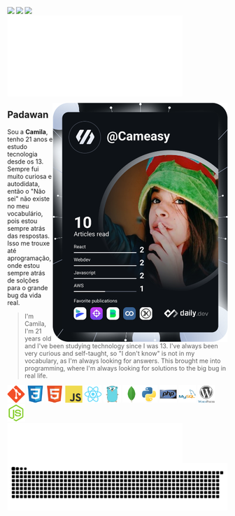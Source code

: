 
<br><br>
<div>
  <a href="https://www.instagram.com/camiladeschrodinger/" target="_blank"><img src="https://img.shields.io/badge/-Instagram-%23E4405F?style=for-the-badge&logo=instagram&logoColor=white" target="_blank"></a>
  <a href = "mailto:camila.correia662@gmail.com"><img src="https://img.shields.io/badge/-Gmail-%23333?style=for-the-badge&logo=gmail&logoColor=white" target="_blank"></a>
  <a href="https://www.linkedin.com/in/camila-correiars/" target="_blank"><img src="https://img.shields.io/badge/-LinkedIn-%230077B5?style=for-the-badge&logo=linkedin&logoColor=white" target="_blank"></a> 
</div>

 <div>
<img align="center" src="https://github.com/Cameasy/Cameasy/blob/main/github-metrics.svg" alt="Metrics" width="400">
</div>


<a href="https://app.daily.dev/DailyDevTips"><img src="https://github.com/Cameasy/Cameasy/blob/main/devcard.svg" align="right" width="400" alt="Camila's Dev Card"/></a>

## Padawan 
Sou a <strong>Camila</strong>, tenho 21 anos e estudo tecnologia desde os 13.
Sempre fui muito curiosa e autodidata, então o "Não sei" não existe no meu vocabulário, pois estou sempre atrás das respostas.
Isso me trouxe até aprogramação, onde estou sempre atrás de solções para o grande bug da vida real.

<!-- abstract -->

> I'm Camila, I'm 21 years old and I've been studying technology since I was 13. I've always been very curious and self-taught, so "I don't know" is not in my vocabulary, as I'm always looking for answers. 
> This brought me into programming, where I'm always looking for solutions to the big bug in real life.


<div>
<img alt="GIT" src="https://github.com/devicons/devicon/raw/master/icons/git/git-original.svg" width="40" height="40"  /> <img alt="CSS" src="https://github.com/devicons/devicon/raw/master/icons/css3/css3-original.svg" width="40" height="40"  /> <img alt="HTML" src="https://github.com/devicons/devicon/raw/master/icons/html5/html5-original.svg" width="40" height="40" /> <img alt="js" src="https://github.com/devicons/devicon/blob/master/icons/javascript/javascript-original.svg" width="40" height="40" /> <img alt="react" src="https://github.com/devicons/devicon/blob/master/icons/react/react-original.svg" width="40" height="40" /> <img alt="GO" src="https://github.com/devicons/devicon/blob/master/icons/go/go-original.svg" width="40" height="40" /> <img alt="MONGODB" src="https://github.com/devicons/devicon/blob/master/icons/mongodb/mongodb-original.svg" width="40" height="40" /><img alt="python" src="https://github.com/devicons/devicon/blob/master/icons/python/python-original.svg" width="40" height="40" /> <img alt="php" src="https://github.com/devicons/devicon/blob/master/icons/php/php-original.svg" width="40" height="40" /> <img alt="mysql" src="https://github.com/devicons/devicon/blob/master/icons/mysql/mysql-original-wordmark.svg" width="40" height="40" /> <img alt="wordpress" src="https://github.com/devicons/devicon/blob/master/icons/wordpress/wordpress-original.svg" width="40" height="40" /> <img alt="node-js" src="https://github.com/devicons/devicon/blob/master/icons/nodejs/nodejs-original.svg" width="40" height="40" /> 
</div>

<div>
<img align="center" src="https://github.com/Cameasy/Cameasy/blob/main/achievements.svg" alt="Achivements" width="400">
</div>

<div align="center">
<img src="https://github.com/Plankiton/Plankiton/blob/output/github-contribution-grid-snake.svg?raw=true"/>
</div>
